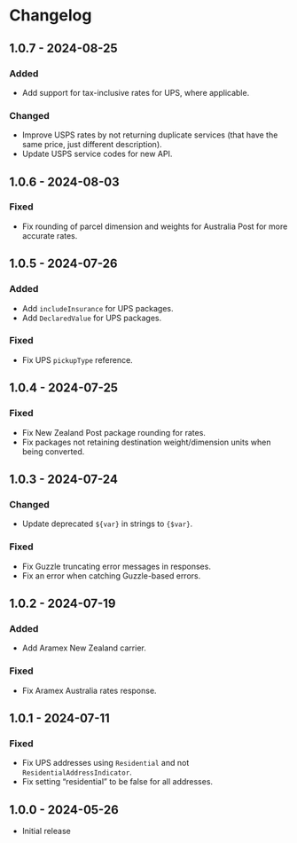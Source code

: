 # Changelog

## 1.0.7 - 2024-08-25

### Added
- Add support for tax-inclusive rates for UPS, where applicable.

### Changed
- Improve USPS rates by not returning duplicate services (that have the same price, just different description).
- Update USPS service codes for new API.

## 1.0.6 - 2024-08-03

### Fixed
- Fix rounding of parcel dimension and weights for Australia Post for more accurate rates.

## 1.0.5 - 2024-07-26

### Added
- Add `includeInsurance` for UPS packages.
- Add `DeclaredValue` for UPS packages.

### Fixed
- Fix UPS `pickupType` reference.

## 1.0.4 - 2024-07-25

### Fixed
- Fix New Zealand Post package rounding for rates.
- Fix packages not retaining destination weight/dimension units when being converted.

## 1.0.3 - 2024-07-24

### Changed
- Update deprecated `${var}` in strings to `{$var}`.

### Fixed
- Fix Guzzle truncating error messages in responses.
- Fix an error when catching Guzzle-based errors.

## 1.0.2 - 2024-07-19

### Added
- Add Aramex New Zealand carrier.

### Fixed
- Fix Aramex Australia rates response.

## 1.0.1 - 2024-07-11

### Fixed
- Fix UPS addresses using `Residential` and not `ResidentialAddressIndicator`.
- Fix setting “residential” to be false for all addresses.

## 1.0.0 - 2024-05-26

- Initial release